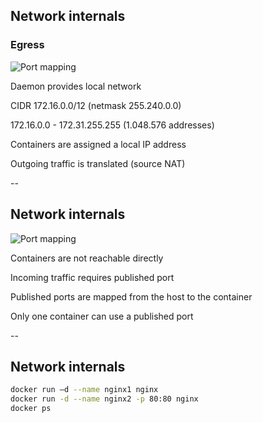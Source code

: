## Network internals

### Egress

![Port mapping](images/Network.png) <!-- .element: style="width: 50%; float: right;" -->

Daemon provides local network

CIDR 172.16.0.0/12 (netmask 255.240.0.0)

172.16.0.0 - 172.31.255.255 (1.048.576 addresses)

Containers are assigned a local IP address

Outgoing traffic is translated (source NAT)

--

## Network internals

![Port mapping](images/Network.png) <!-- .element: style="width: 50%; float: right;" -->

Containers are not reachable directly

Incoming traffic requires published port

Published ports are mapped from the host to the container

Only one container can use a published port

--

## Network internals

```bash
docker run –d --name nginx1 nginx
docker run -d --name nginx2 -p 80:80 nginx
docker ps
```
